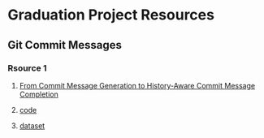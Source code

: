 # Graduation Project Resources

## Git Commit Messages

### Rsource 1

1.  [From Commit Message Generation to History-Aware Commit Message Completion ](https://paperswithcode.com/paper/from-commit-message-generation-to-history)

2.  [code](https://github.com/jetbrains-research/commit_message_generation)

3. [dataset]()